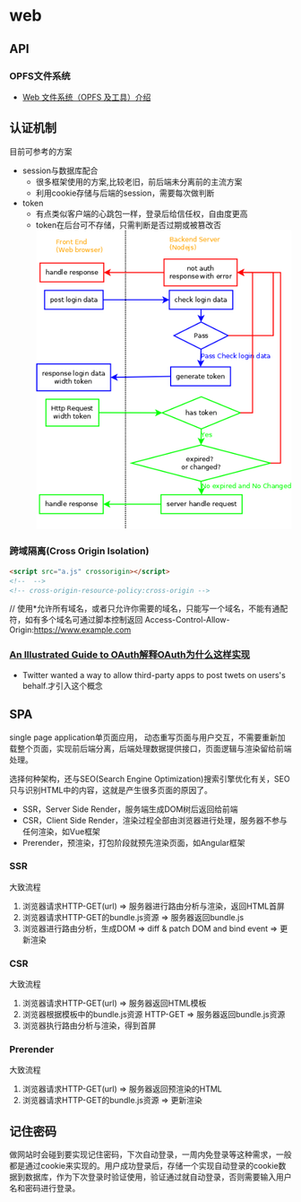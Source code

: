 
# web

## API

### OPFS文件系统

- [Web 文件系统（OPFS 及工具）介绍](https://hughfenghen.github.io/posts/2024/03/14/web-storage-and-opfs/)

## 认证机制


目前可参考的方案

- session与数据库配合
    - 很多框架使用的方案,比较老旧，前后端未分离前的主流方案
    - 利用cookie存储与后端的session，需要每次做判断
- token
    - 有点类似客户端的心跳包一样，登录后给信任权，自由度更高
    - token在后台可不存储，只需判断是否过期或被篡改否
    ![preflight request](../dia/token.png)

### 跨域隔离(Cross Origin Isolation)

```html
<script src="a.js" crossorigin></script>
<!--  -->
<!-- cross-origin-resource-policy:cross-origin -->
```
// 使用*允许所有域名，或者只允许你需要的域名，只能写一个域名，不能有通配符，如有多个域名可通过脚本控制返回
Access-Control-Allow-Origin:https://www.example.com

### [An Illustrated Guide to OAuth解释OAuth为什么这样实现](https://www.ducktyped.org/p/an-illustrated-guide-to-oauth)
- Twitter wanted a way to allow third-party apps to post twets on users's behalf.才引入这个概念


## SPA

single page application单页面应用， 动态重写页面与用户交互，不需要重新加载整个页面，实现前后端分离，后端处理数据提供接口，页面逻辑与渲染留给前端处理。

选择何种架构，还与SEO(Search Engine Optimization)搜索引擎优化有关，SEO只与识别HTML中的内容，这就是产生很多页面的原因了。

- SSR，Server Side Render，服务端生成DOM树后返回给前端
- CSR，Client Side Render，渲染过程全部由浏览器进行处理，服务器不参与任何渲染，如Vue框架
- Prerender，预渲染，打包阶段就预先渲染页面，如Angular框架 

### SSR
大致流程
1. 浏览器请求HTTP-GET(url) => 服务器进行路由分析与渲染，返回HTML首屏
2. 浏览器请求HTTP-GET的bundle.js资源 => 服务器返回bundle.js
3. 浏览器进行路由分析，生成DOM => diff & patch DOM and bind event => 更新渲染

### CSR
大致流程
1. 浏览器请求HTTP-GET(url) => 服务器返回HTML模板
2. 浏览器根据模板中的bundle.js资源 HTTP-GET => 服务器返回bundle.js资源
3. 浏览器执行路由分析与渲染，得到首屏

### Prerender
大致流程
1. 浏览器请求HTTP-GET(url) => 服务器返回预渲染的HTML
2. 浏览器请求HTTP-GET的bundle.js资源 => 更新渲染

## 记住密码

做网站时会碰到要实现记住密码，下次自动登录，一周内免登录等这种需求，一般都是通过cookie来实现的。用户成功登录后，存储一个实现自动登录的cookie数据到数据库，作为下次登录时验证使用，验证通过就自动登录，否则需要输入用户名和密码进行登录。
